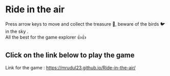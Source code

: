 # Ride in the air
Press arrow keys to move and collect the treasure 💎, beware of the birds 🐦 in the sky . <br>
All the best for the game explorer 👍👍

## Click on the link below to play the game
Link for the game : https://mrudul23.github.io/Ride-in-the-air/

